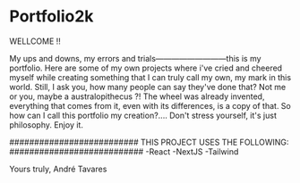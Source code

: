 # Portfolio2k

WELLCOME !!

My ups and downs, my errors and trials—————————this is my portfolio.
Here are some of my own projects where i've cried and cheered myself while creating something that I can truly call my own, my mark in this world.
Still, I ask you, how many people can say they've done that? Not me or you, maybe a australopithecus ?!
The wheel was already invented, everything that comes from it, even with its differences, is a copy of that.
So how can I call this portfolio my creation?....
Don't stress yourself, it's just philosophy. Enjoy it.

########################## THIS PROJECT USES THE FOLLOWING: ###########################
-React
-NextJS
-Tailwind

Yours truly,
André Tavares
